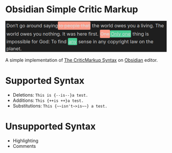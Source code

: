 # Obsidian Simple Critic Markup

![thumbnail](/docs/image.png)

A simple implementation of [The CriticMarkup Syntax](https://fletcher.github.io/MultiMarkdown-6/syntax/critic.html#thecriticmarkupsyntax) on [Obsidian](https://obsidian.md/) editor.


# Supported Syntax

- Deletions: `This is {--is--}a test.`
- Additions: `This {++is ++}a test.`
- Substitutions: `This {~~isn't~>is~~} a test.`


# Unsupported Syntax

- Highlighting
- Comments
